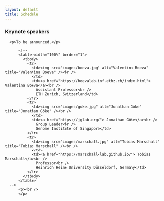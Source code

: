 ```yaml
---
layout: default
title: Schedule
---
```



<div class="box">
          <h3>Keynote speakers</h3>

	  <p>To be announced.</p>

          <!--
          <table width="100%" border="1">
            <tbody>
              <tr>
                <td><img src="images/boeva.jpg" alt="Valentina Boeva" title="Valentina Boeva" /><br />
                </td>
                <td><a href="https://boevalab.inf.ethz.ch/index.html"> Valentina Boeva</a><br />
                  Assistant Professor<br />
                  ETH Zurich, Switzerland</td>
              </tr>
              <tr>
                <td><img src="images/goke.jpg" alt="Jonathan Göke" title="Jonathan Göke" /><br />
                </td>
                <td><a href="https://jglab.org/"> Jonathan Göke</a><br />
                  Group Leader<br />
                  Genome Institute of Singapore</td>
              </tr>
              <tr>
                <td><img src="images/marschall.jpg" alt="Tobias Marschall" title="Tobias Marschall" /><br />
                </td>
                <td><a href="https://marschall-lab.github.io/"> Tobias Marschall</a><br />
                  Professor<br />
                  Heinrich Heine University Düsseldorf, Germany</td>
              </tr>
            </tbody>
          </table>
	  -->
          <p><br />
          </p>
	  

</div>

<!--
<h3>Wednesday July 23, 2025</h3>

<p>All times listed are in BST, Room: 01A</p>
...
-->

